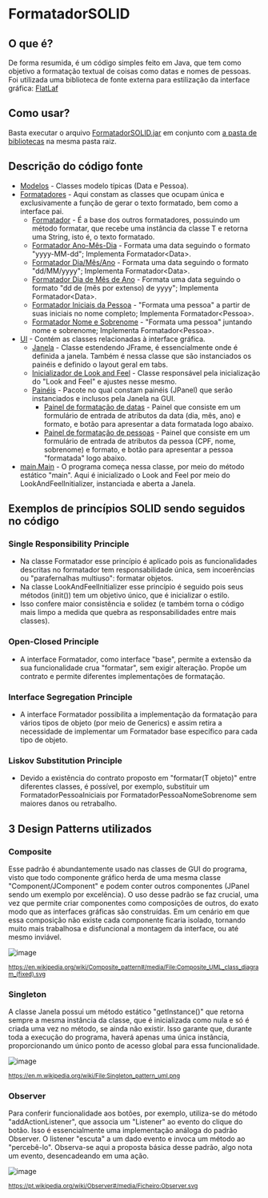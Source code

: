 # FormatadorSOLID
## O que é?
De forma resumida, é um código simples feito em Java, que tem como objetivo a formatação textual de coisas como datas e nomes de pessoas. Foi utilizada uma biblioteca de fonte externa para estilização da interface gráfica: [FlatLaf](https://github.com/JFormDesigner/FlatLaf)
## Como usar?
Basta executar o arquivo [FormatadorSOLID.jar](dist/FormatadorSOLID.jar) em conjunto com [a pasta de bibliotecas](dist/lib) na mesma pasta raiz.
## Descrição do código fonte
* [Modelos](src/modelos) - Classes modelo típicas (Data e Pessoa).
* [Formatadores](src/formatadores) -
  Aqui constam as classes que ocupam única e exclusivamente a função de gerar o texto formatado, bem como a interface pai.
  * [Formatador](src/formatadores/Formatador.java) - É a base dos outros formatadores, possuindo um método formatar, que recebe uma instância da classe T e retorna uma String, isto é, o texto formatado.
  * [Formatador Ano-Mês-Dia](src/formatadores/FormatadorAnoTraçoMêsTraçoDia.java) - Formata uma data seguindo o formato "yyyy-MM-dd"; Implementa Formatador&lt;Data&gt;.
  * [Formatador Dia/Mês/Ano](src/formatadores/FormatadorDiaBarraMêsBarraAno.java) - Formata uma data seguindo o formato "dd/MM/yyyy"; Implementa Formatador&lt;Data&gt;.
  * [Formatador Dia de Mês de Ano](src/formatadores/FormatadorDiaDeMêsDeAno.java) - Formata uma data seguindo o formato "dd de (mês por extenso) de yyyy"; Implementa Formatador&lt;Data&gt;.
  * [Formatador Iniciais da Pessoa](src/formatadores/FormatadorPessoaIniciais.java) - "Formata uma pessoa" a partir de suas iniciais no nome completo; Implementa Formatador&lt;Pessoa&gt;.
  * [Formatador Nome e Sobrenome](src/formatadores/FormatadorPessoaNomeSobrenome.java) - "Formata uma pessoa" juntando nome e sobrenome; Implementa Formatador&lt;Pessoa&gt;.
* [UI](src/ui) - Contém as classes relacionadas à interface gráfica.
  * [Janela](src/ui/Janela.java) - Classe estendendo JFrame, é essencialmente onde é definida a janela. Também é nessa classe que são instanciados os painéis e definido o layout geral em tabs.
  * [Inicializador de Look and Feel](src/ui/LookAndFeelInitializer.java) - Classe responsável pela inicialização do "Look and Feel" e ajustes nesse mesmo.
  * [Painéis](src/ui/paineis) - Pacote no qual constam painéis (JPanel) que serão instanciados e inclusos pela Janela na GUI.
    * [Painel de formatação de datas](src/ui/paineis/PainelData.java) - Painel que consiste em um formulário de entrada de atributos da data (dia, mês, ano) e formato, e botão para apresentar a data formatada logo abaixo.
    * [Painel de formatação de pessoas](src/ui/paineis/PainelPessoa.java) - Painel que consiste em um formulário de entrada de atributos da pessoa (CPF, nome, sobrenome) e formato, e botão para apresentar a pessoa "formatada" logo abaixo.
* [main.Main](src/main/Main.java) - O programa começa nessa classe, por meio do método estático "main". Aqui é inicializado o Look and Feel por meio do LookAndFeelInitializer, instanciada e aberta a Janela.
## Exemplos de princípios SOLID sendo seguidos no código
### Single Responsibility Principle
* Na classe Formatador esse princípio é aplicado pois as funcionalidades descritas no formatador tem responsabilidade única, sem incoerências ou "parafernalhas multiuso": formatar objetos.
* Na classe LookAndFeelInitializer esse princípio é seguido pois seus métodos (init()) tem um objetivo único, que é inicializar o estilo.
* Isso confere maior consistência e solidez (e também torna o código mais limpo a medida que quebra as responsabilidades entre mais classes).
### Open-Closed Principle
* A interface Formatador, como interface "base", permite a extensão da sua funcionalidade crua "formatar", sem exigir alteração. Propõe um contrato e permite diferentes implementações de formatação.
### Interface Segregation Principle
* A interface Formatador possibilita a implementação da formatação para vários tipos de objeto (por meio de Generics) e assim retira a necessidade de implementar um Formatador base específico para cada tipo de objeto.
### Liskov Substitution Principle
* Devido a existência do contrato proposto em "formatar(T objeto)" entre diferentes classes, é possível, por exemplo, substituir um FormatadorPessoaIniciais por FormatadorPessoaNomeSobrenome sem maiores danos ou retrabalho.
## 3 Design Patterns utilizados
### Composite
Esse padrão é abundantemente usado nas classes de GUI do programa, visto que todo componente gráfico herda de uma mesma classe "Component/JComponent" e podem conter outros componentes (JPanel sendo um exemplo por excelência). O uso desse padrão se faz crucial, uma vez que permite criar componentes como composições de outros, do exato modo que as interfaces gráficas são construídas. Em um cenário em que essa composição não existe cada componente ficaria isolado, tornando muito mais trabalhosa e disfuncional a montagem da interface, ou até mesmo inviável.

![image](https://github.com/ThiagoRamosVelozo/FormatadorSOLID/assets/87590852/ffd612bb-074e-4fa3-891a-e53411967540)

<sup>https://en.wikipedia.org/wiki/Composite_pattern#/media/File:Composite_UML_class_diagram_(fixed).svg</sup>

### Singleton
A classe Janela possui um método estático "getInstance()" que retorna sempre a mesma instância da classe, que é inicializada como nula e só é criada uma vez no método, se ainda não existir. Isso garante que, durante toda a execução do programa, haverá apenas uma única instância, proporcionando um único ponto de acesso global para essa funcionalidade.

![image](https://github.com/ThiagoRamosVelozo/FormatadorSOLID/assets/87590852/6656ef98-f88f-4ab0-8ff5-e75f3f8e4204)

<sup>https://en.m.wikipedia.org/wiki/File:Singleton_pattern_uml.png</sup>

### Observer
Para conferir funcionalidade aos botões, por exemplo, utiliza-se do método "addActionListener", que associa um "Listener" ao evento do clique do botão. Isso é essencialmente uma implementação análoga do padrão Observer. O listener "escuta" a um dado evento e invoca um método ao "percebê-lo". Observa-se aqui a proposta básica desse padrão, algo nota um evento, desencadeando em uma ação.

![image](https://github.com/ThiagoRamosVelozo/FormatadorSOLID/assets/87590852/8c31acca-87d6-4c98-b77f-65ece9de7d5b)

<sup>https://pt.wikipedia.org/wiki/Observer#/media/Ficheiro:Observer.svg</sup>
